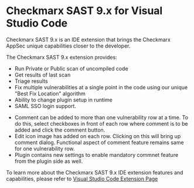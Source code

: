# Checkmarx SAST 9.x for Visual Studio Code

Checkmarx SAST 9.x is an IDE extension that brings the Checkmarx AppSec unique capabilities closer to the developer.

The Checkmarx SAST 9.x extension provides:
- Run Private or Public scan of uncompiled code
- Get results of last scan 
- Triage results
- Fix multiple vulnerabilities at a single point in the code using our unique "Best Fix Location" algorithm
- Ability to change plugin setup in runtime
- SAML SSO login support.

* Comment can be added to more than one vulnerability row at a time. 
  To do this, select checkboxes in front of each row where comment is to be added and click the comment button.
* Edit icon image has added on each row. Clicking on this will bring up comment dialog. Functional   aspect of comment feature remains same for one vulnerability row.  
* Plugin contains new settings to enable mandatory commnet feature from the plugin side as well. 

To learn more about the Checkmarx SAST 9.x IDE extension features and capabilities, please refer to [Visual Studio Code Extension Page](https://checkmarx.atlassian.net/wiki/spaces/SD/pages/1760952772/Visual+Studio+Code+Extension+Plugin)